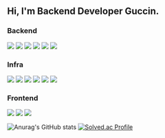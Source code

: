 ## Hi, I'm Backend Developer Guccin.

### Backend
<a href="https://www.oracle.com/kr/java/" target="_blank"><img src="https://img.shields.io/badge/Java-blue?style=flat-square&logo=Java&logoColor=white"/></a>
<a href="https://spring.io/projects/spring-boot" target="_blank"><img src="https://img.shields.io/badge/SpringBoot-green?style=flat-square&logo=SpringBoot&logoColor=white"/></a>
<a href="https://nodejs.org/ko/" target="_blank"><img src="https://img.shields.io/badge/Node.js-339933?style=flat-square&logo=Node.js&logoColor=white"/></a>
<a href="https://www.python.org/" target="_blank"><img src="https://img.shields.io/badge/python-3776AB?style=flat-square&logo=python&logoColor=white"/></a>
<a href="https://www.rabbitmq.com/" target="_blank"><img src="https://img.shields.io/badge/RabbitMQ-FF6600?style=flat-square&logo=RabbitMQ&logoColor=white"/></a>
<a href="https://mqtt.org/" target="_blank"><img src="https://img.shields.io/badge/MQTT-261C29?style=flat-square&logoColor=white"/></a>

### Infra
<a href="https://cloud.google.com/" target="_blank"><img src="https://img.shields.io/badge/Amazon AWS-232F3E?style=flat-square&logo=Amazon AWS&logoColor=white"/></a>
<a href="https://cloud.google.com/" target="_blank"><img src="https://img.shields.io/badge/GCP-4285F4?style=flat-square&logo=Google Cloud&logoColor=white"/></a>
<a href="https://www.jenkins.io/" target="_blank"><img src="https://img.shields.io/badge/Jenkins-D24939?style=flat-square&logo=Jenkins&logoColor=white"/></a>
<a href="https://git-scm.com/" target="_blank"><img src="https://img.shields.io/badge/Git-F05032?style=flat-square&logo=Git&logoColor=white"/></a>
<a href="https://www.mysql.com/" target="_blank"><img src="https://img.shields.io/badge/Mysql-4479A1?style=flat-square&logo=MySQL&logoColor=white"/></a>
<a href="https://redis.io/" target="_blank"><img src="https://img.shields.io/badge/Redis-DC382D?style=flat-square&logo=Redis&logoColor=white"/></a>

### Frontend
<a href="https://ko.reactjs.org/" target="_blank"><img src="https://img.shields.io/badge/React-61DAFB?style=flat-square&logo=React&logoColor=white"/></a>
<a href="https://reactnative.dev/" target="_blank"><img src="https://img.shields.io/badge/ReactNative-071D49?style=flat-square&logo=React&logoColor=white"/></a>
<a href="https://kr.vuejs.org/v2/guide/index.html" target="_blank"><img src="https://img.shields.io/badge/Vue.js-4FC08D?style=flat-square&logo=Vue.js&logoColor=white"/></a>


![Anurag's GitHub stats](https://github-readme-stats.vercel.app/api?username=Dev-Guccin&show_icons=true&theme=radical)
[![Solved.ac Profile](http://mazassumnida.wtf/api/v2/generate_badge?boj=ghks2047)](https://solved.ac/ghks2047/)

<!--
**Dev-Guccin/Dev-Guccin** is a ✨ _special_ ✨ repository because its `README.md` (this file) appears on your GitHub profile.

Here are some ideas to get you started:

- 🔭 I’m currently working on ...
- 🌱 I’m currently learning ...
- 👯 I’m looking to collaborate on ...
- 🤔 I’m looking for help with ...
- 💬 Ask me about ...
- 📫 How to reach me: ...
- 😄 Pronouns: ...
- ⚡ Fun fact: ...
-->
